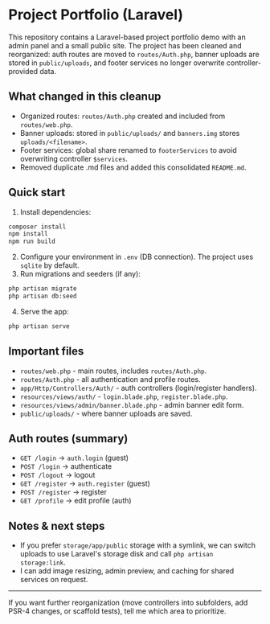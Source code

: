 # Project Portfolio (Laravel)

This repository contains a Laravel-based project portfolio demo with an admin panel and a small public site. The project has been cleaned and reorganized: auth routes are moved to `routes/Auth.php`, banner uploads are stored in `public/uploads`, and footer services no longer overwrite controller-provided data.

## What changed in this cleanup
- Organized routes: `routes/Auth.php` created and included from `routes/web.php`.
- Banner uploads: stored in `public/uploads/` and `banners.img` stores `uploads/<filename>`.
- Footer services: global share renamed to `footerServices` to avoid overwriting controller `$services`.
- Removed duplicate .md files and added this consolidated `README.md`.

## Quick start
1. Install dependencies:
```bash
composer install
npm install
npm run build
```
2. Configure your environment in `.env` (DB connection). The project uses `sqlite` by default.
3. Run migrations and seeders (if any):
```bash
php artisan migrate
php artisan db:seed
```
4. Serve the app:
```bash
php artisan serve
```

## Important files
- `routes/web.php` - main routes, includes `routes/Auth.php`.
- `routes/Auth.php` - all authentication and profile routes.
- `app/Http/Controllers/Auth/` - auth controllers (login/register handlers).
- `resources/views/auth/` - `login.blade.php`, `register.blade.php`.
- `resources/views/admin/banner.blade.php` - admin banner edit form.
- `public/uploads/` - where banner uploads are saved.

## Auth routes (summary)
- `GET /login` -> `auth.login` (guest)
- `POST /login` -> authenticate
- `POST /logout` -> logout
- `GET /register` -> `auth.register` (guest)
- `POST /register` -> register
- `GET /profile` -> edit profile (auth)

## Notes & next steps
- If you prefer `storage/app/public` storage with a symlink, we can switch uploads to use Laravel's storage disk and call `php artisan storage:link`.
- I can add image resizing, admin preview, and caching for shared services on request.

---

If you want further reorganization (move controllers into subfolders, add PSR-4 changes, or scaffold tests), tell me which area to prioritize.
